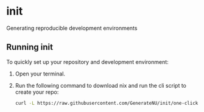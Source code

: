 # init
Generating reproducible development environments

## Running init

To quickly set up your repository and development environment:

1. Open your terminal.
2. Run the following command to download nix and run the cli script to create your repo:

   ```bash
   curl -L https://raw.githubusercontent.com/GenerateNU/init/one-click-install/scripts/init_curl_script.sh -o init_curl_script.sh && chmod +x init_curl_script.sh && ./init_curl_script.sh ; rm init_curl_script.sh
